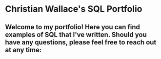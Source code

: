 # Christian Wallace's SQL Portfolio

## Welcome to my portfolio! Here you can find examples of SQL that I've written. Should you have any questions, please feel free to reach out at any time: 
